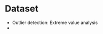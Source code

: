 # Dataset
[](http://archive.ics.uci.edu/ml/datasets/Covertype)

* Outlier detection: Extreme value analysis
* 